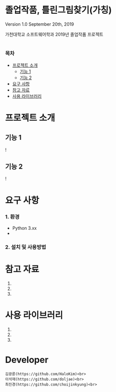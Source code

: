 
<a name="korean"></a>
졸업작품, 틀린그림찾기(가칭)
=======
Version 1.0 September 20th, 2019


가천대학교 소프트웨어학과 2019년 졸업작품 프로젝트<br>


#
### 목차
    
  - [프로젝트 소개](#프로젝트-소개)  
    - [기능 1](#기능-1)
    - [기능 2](#기능-2)
  - [요구 사항](#요구-사항) 
  - [참고 자료](#참고-자료)
  - [사용 라이브러리](#사용-라이브러리)
 
프로젝트 소개
=====
## 기능 1

 !


## 기능 2

 !

  
요구 사항
=====
### 1. 환경 ###
- Python 3.xx
- 

### 2. 설치 및 사용방법 ### 


참고 자료
=====

1.
2.
3.


사용 라이브러리
=====

1.
2.
3.


Developer
=====

    김광륜(https://github.com/HaloKim)<br>
    이석재(https://github.com/doljae)<br>
    최진경(https://github.com/choijinkyung)<br>

